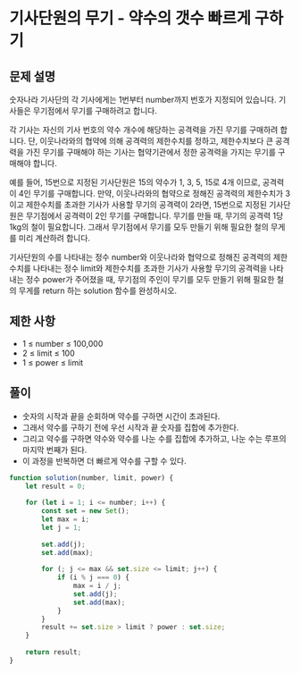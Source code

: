 # 기사단원의 무기 - 약수의 갯수 빠르게 구하기
## 문제 설명
숫자나라 기사단의 각 기사에게는 1번부터 number까지 번호가 지정되어 있습니다. 기사들은 무기점에서 무기를 구매하려고 합니다.

각 기사는 자신의 기사 번호의 약수 개수에 해당하는 공격력을 가진 무기를 구매하려 합니다. 단, 이웃나라와의 협약에 의해 공격력의 제한수치를 정하고, 제한수치보다 큰 공격력을 가진 무기를 구매해야 하는 기사는 협약기관에서 정한 공격력을 가지는 무기를 구매해야 합니다.

예를 들어, 15번으로 지정된 기사단원은 15의 약수가 1, 3, 5, 15로 4개 이므로, 공격력이 4인 무기를 구매합니다. 만약, 이웃나라와의 협약으로 정해진 공격력의 제한수치가 3이고 제한수치를 초과한 기사가 사용할 무기의 공격력이 2라면, 15번으로 지정된 기사단원은 무기점에서 공격력이 2인 무기를 구매합니다. 무기를 만들 때, 무기의 공격력 1당 1kg의 철이 필요합니다. 그래서 무기점에서 무기를 모두 만들기 위해 필요한 철의 무게를 미리 계산하려 합니다.

기사단원의 수를 나타내는 정수 number와 이웃나라와 협약으로 정해진 공격력의 제한수치를 나타내는 정수 limit와 제한수치를 초과한 기사가 사용할 무기의 공격력을 나타내는 정수 power가 주어졌을 때, 무기점의 주인이 무기를 모두 만들기 위해 필요한 철의 무게를 return 하는 solution 함수를 완성하시오.

## 제한 사항
- 1 ≤ number ≤ 100,000
- 2 ≤ limit ≤ 100
- 1 ≤ power ≤ limit

## 풀이
- 숫자의 시작과 끝을 순회하며 약수를 구하면 시간이 초과된다.
- 그래서 약수를 구하기 전에 우선 시작과 끝 숫자를 집합에 추가한다.
- 그리고 약수를 구하면 약수와 약수를 나눈 수를 집합에 추가하고, 나눈 수는 루프의 마지막 번째가 된다.
- 이 과정을 반복하면 더 빠르게 약수를 구할 수 있다. 

```js
function solution(number, limit, power) {
    let result = 0;
    
    for (let i = 1; i <= number; i++) {
        const set = new Set();
        let max = i;
        let j = 1;
        
        set.add(j);
        set.add(max);
        
        for (; j <= max && set.size <= limit; j++) {
            if (i % j === 0) {
                max = i / j;
                set.add(j);
                set.add(max);
            }
        }
        result += set.size > limit ? power : set.size;
    }
    
    return result;
}
```
